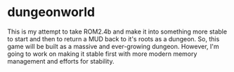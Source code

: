 dungeonworld
============
This is my attempt to take ROM2.4b and make it into something more stable to start and then to return a MUD back to it's roots as a dungeon.  So, this game will be built as a massive and ever-growing dungeon.  However, I'm going to work on making it stable first with more modern memory management and efforts for stability.
